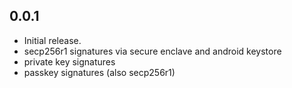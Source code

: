## 0.0.1

- Initial release.
- secp256r1 signatures via secure enclave and android keystore
- private key signatures
- passkey signatures (also secp256r1)
